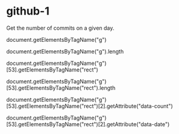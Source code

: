 # github-1

Get the number of commits on a given day.

document.getElementsByTagName("g")

document.getElementsByTagName("g").length

document.getElementsByTagName("g")[53].getElementsByTagName("rect")

document.getElementsByTagName("g")[53].getElementsByTagName("rect").length

document.getElementsByTagName("g")[53].getElementsByTagName("rect")[2].getAttribute("data-count")

document.getElementsByTagName("g")[53].getElementsByTagName("rect")[2].getAttribute("data-date")

